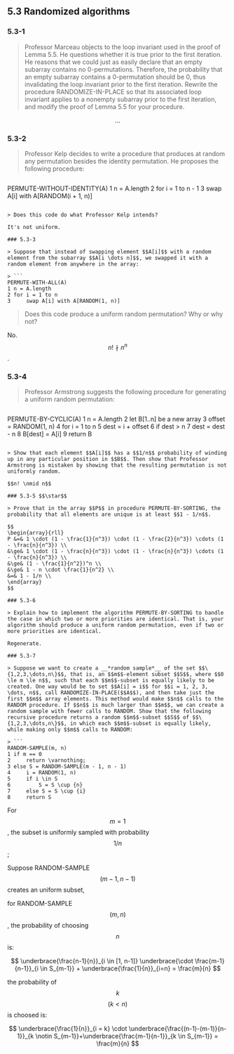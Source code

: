 ## 5.3 Randomized algorithms

### 5.3-1

> Professor Marceau objects to the loop invariant used in the proof of Lemma 5.5. He questions whether it is true prior to the first iteration. He reasons that we could just as easily declare that an empty subarray contains no 0-permutations. Therefore, the probability that an empty subarray contains a 0-permutation should be 0, thus
invalidating the loop invariant prior to the first iteration. Rewrite the procedure RANDOMIZE-IN-PLACE so that its associated loop invariant applies to a nonempty subarray prior to the first iteration, and modify the proof of Lemma 5.5 for your procedure.

$$\dots$$

### 5.3-2

> Professor Kelp decides to write a procedure that produces at random any permutation besides the identity permutation. He proposes the following procedure:

> ```
PERMUTE-WITHOUT-IDENTITY(A)
1 n = A.length
2 for i = 1 to n - 1
3     swap A[i] with A[RANDOM(i + 1, n)]
```

> Does this code do what Professor Kelp intends?

It's not uniform.

### 5.3-3

> Suppose that instead of swapping element $$A[i]$$ with a random element from the subarray $$A[i \dots n]$$, we swapped it with a random element from anywhere in the array:

> ```
PERMUTE-WITH-ALL(A)
1 n = A.length
2 for i = 1 to n
3     swap A[i] with A[RANDOM(1, n)]
```

> Does this code produce a uniform random permutation? Why or why not?

No. $$n! \nmid n^n$$.

### 5.3-4

> Professor Armstrong suggests the following procedure for generating a uniform random permutation:

> ```
PERMUTE-BY-CYCLIC(A)
1 n = A.length
2 let B[1..n] be a new array
3 offset = RANDOM(1, n)
4 for i = 1 to n
5     dest = i + offset
6     if dest > n
7         dest = dest - n
8     B[dest] = A[i]
9 return B
```

> Show that each element $$A[i]$$ has a $$1/n$$ probability of winding up in any particular position in $$B$$. Then show that Professor Armstrong is mistaken by showing that the resulting permutation is not uniformly random.

$$n! \nmid n$$

### 5.3-5 $$\star$$

> Prove that in the array $$P$$ in procedure PERMUTE-BY-SORTING, the probability that all elements are unique is at least $$1 - 1/n$$.

$$
\begin{array}{rll}
P &=& 1 \cdot (1 - \frac{1}{n^3}) \cdot (1 - \frac{2}{n^3}) \cdots (1 - \frac{n}{n^3}) \\
&\ge& 1 \cdot (1 - \frac{n}{n^3}) \cdot (1 - \frac{n}{n^3}) \cdots (1 - \frac{n}{n^3}) \\
&\ge& (1 - \frac{1}{n^2})^n \\
&\ge& 1 - n \cdot \frac{1}{n^2} \\
&=& 1 - 1/n \\
\end{array}
$$

### 5.3-6 

> Explain how to implement the algorithm PERMUTE-BY-SORTING to handle the case in which two or more priorities are identical. That is, your algorithm should produce a uniform random permutation, even if two or more priorities are identical.

Regenerate.

### 5.3-7

> Suppose we want to create a __*random sample*__ of the set $$\{1,2,3,\dots,n\}$$, that is, an $$m$$-element subset $$S$$, where $$0 \le m \le n$$, such that each $$m$$-subset is equally likely to be created. One way would be to set $$A[i] = i$$ for $$i = 1, 2, 3, \dots, n$$, call RANDOMIZE-IN-PLACE($$A$$), and then take just the first $$m$$ array elements. This method would make $$n$$ calls to the RANDOM procedure. If $$n$$ is much larger than $$m$$, we can create a random sample with fewer calls to RANDOM. Show that the following recursive procedure returns a random $$m$$-subset $$S$$ of $$\{1,2,3,\dots,n\}$$, in which each $$m$$-subset is equally likely, while making only $$m$$ calls to RANDOM:

> ```
RANDOM-SAMPLE(m, n)
1 if m == 0
2     return \varnothing;
3 else S = RANDOM-SAMPLE(m - 1, n - 1)
4     i = RANDOM(1, n)
5     if i \in S
6         S = S \cup {n}
7     else S = S \cup {i}
8     return S
```

For $$m=1$$, the subset is uniformly sampled with probability $$1/n$$;

Suppose RANDOM-SAMPLE$$(m - 1, n - 1)$$ creates an uniform subset,

for RANDOM-SAMPLE$$(m, n)$$, the probability of choosing $$n$$ is:

$$
\underbrace{\frac{n-1}{n}}_{i \in [1, n-1]} \underbrace{\cdot \frac{m-1}{n-1}}_{i \in S_{m-1}} + \underbrace{\frac{1}{n}}_{i=n} = \frac{m}{n}  
$$

the probability of $$k$$ $$(k < n)$$ is choosed is:

$$
\underbrace{\frac{1}{n}}_{i = k} \cdot \underbrace{\frac{(n-1)-(m-1)}{n-1}}_{k \notin S_{m-1}}+\underbrace{\frac{m-1}{n-1}}_{k \in S_{m-1}} = \frac{m}{n} 
$$
